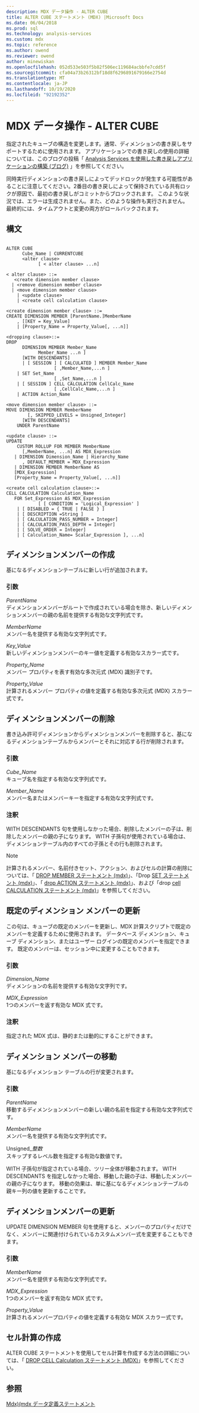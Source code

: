 ```yaml
---
description: MDX データ操作 - ALTER CUBE
title: ALTER CUBE ステートメント (MDX) |Microsoft Docs
ms.date: 06/04/2018
ms.prod: sql
ms.technology: analysis-services
ms.custom: mdx
ms.topic: reference
ms.author: owend
ms.reviewer: owend
author: minewiskan
ms.openlocfilehash: 052d533e503f5b82f506ec119684acbbfe7cdd5f
ms.sourcegitcommit: cfa04a73b26312bf18d8f6296891679166e2754d
ms.translationtype: MT
ms.contentlocale: ja-JP
ms.lasthandoff: 10/19/2020
ms.locfileid: "92192352"
---
```

# <a name="mdx-data-definition---alter-cube"></a>MDX データ操作 - ALTER CUBE


  指定されたキューブの構造を変更します。通常、ディメンションの書き戻しをサポートするために使用されます。 アプリケーションでの書き戻しの使用の詳細については、このブログの投稿「 [Analysis Services を使用した書き戻しアプリケーションの構築 (ブログ)](/archive/blogs/data_otaku/building-a-writeback-application-with-analysis-services) 」を参照してください。  
  
 同時実行ディメンションの書き戻しによってデッドロックが発生する可能性があることに注意してください。2番目の書き戻しによって保持されている共有ロックが原因で、最初の書き戻しがコミットからブロックされます。 このような状況では、エラーは生成されません。また、どのような操作も実行されません。 最終的には、タイムアウトと変更の両方がロールバックされます。  
  
## <a name="syntax"></a>構文  
  
```  
  
ALTER CUBE  
      Cube_Name | CURRENTCUBE  
      <alter clause>   
            [ < alter clause> ...n]  
  
< alter clause> ::=   
   <create dimension member clause>   
  | <remove dimension member clause>  
  | <move dimension member clause>   
    | <update clause>   
    | <create cell calculation clause>  
  
<create dimension member clause> ::=  
CREATE DIMENSION MEMBER [ParentName.]MemberName  
    , [[KEY = Key_Value]   
    | [Property_Name = Property_Value[, ...n]]  
  
<dropping clause>::=  
DROP   
      DIMENSION MEMBER Member_Name   
            Member_Name ...n ]   
      [WITH DESCENDANTS]  
      | [ SESSION ] [ CALCULATED ] MEMBER Member_Name   
                  [ ,Member_Name,...n ]   
    | SET Set_Name  
                  [ ,Set_Name,...n ]   
    | [ SESSION ] CELL CALCULATION CellCalc_Name  
                  [ ,CellCalc_Name,...n ]   
    | ACTION Action_Name  
  
<move dimension member clause> ::=  
MOVE DIMENSION MEMBER MemberName  
        [, SKIPPED_LEVELS = Unsigned_Integer]   
      [WITH DESCENDANTS]  
    UNDER ParentName      
  
<update clause> ::=  
UPDATE   
    CUSTOM ROLLUP FOR MEMBER MemberName  
      [,MemberName, ...n] AS MDX_Expression  
   | DIMENSION Dimension_Name | Hierarchy_Name  
      , DEFAULT_MEMBER = MDX_Expression  
   | DIMENSION MEMBER MemberName AS  
   [MDX_Expression]  
   [Property_Name = Property_Value[, ...n]]  
  
<create cell calculation clause>::=  
CELL CALCULATION Calculation_Name   
   FOR Set_Expression AS MDX_Expression   
            [ [ CONDITION = 'Logical_Expression' ]   
    | [ DISABLED = { TRUE | FALSE } ]   
    | [ DESCRIPTION =String ]   
    | [ CALCULATION_PASS_NUMBER = Integer]   
    | [ CALCULATION_PASS_DEPTH = Integer]   
    | [ SOLVE_ORDER = Integer]   
    | [ Calculation_Name= Scalar_Expression ], ...n]  
```  
  
## <a name="creating-a-dimension-member"></a>ディメンションメンバーの作成  
 基になるディメンションテーブルに新しい行が追加されます。  
  
### <a name="arguments"></a>引数  
 *ParentName*  
 ディメンションメンバーがルートで作成されている場合を除き、新しいディメンションメンバーの親の名前を提供する有効な文字列式です。  
  
 *MemberName*  
 メンバー名を提供する有効な文字列式です。  
  
 *Key_Value*  
 新しいディメンションメンバーのキー値を定義する有効なスカラー式です。  
  
 *Property_Name*  
 メンバー プロパティを表す有効な多次元式 (MDX) 識別子です。  
  
 *Property_Value*  
 計算されるメンバー プロパティの値を定義する有効な多次元式 (MDX) スカラー式です。  
  
## <a name="dropping-a-dimension-member"></a>ディメンションメンバーの削除  
 書き込み許可ディメンションからディメンションメンバーを削除すると、基になるディメンションテーブルからメンバーとそれに対応する行が削除されます。  
  
### <a name="arguments"></a>引数  
 *Cube_Name*  
 キューブ名を指定する有効な文字列式です。  
  
 *Member_Name*  
 メンバー名またはメンバーキーを指定する有効な文字列式です。  
  
### <a name="remarks"></a>注釈  
 WITH DESCENDANTS 句を使用しなかった場合、削除したメンバーの子は、削除したメンバーの親の子になります。 WITH 子孫句が使用されている場合は、ディメンションテーブル内のすべての子孫とその行も削除されます。  
  
> [!NOTE]  
>  計算されるメンバー、名前付きセット、アクション、およびセルの計算の削除については、「 [DROP MEMBER ステートメント &#40;mdx&#41;](../mdx/mdx-data-definition-drop-member.md)」、「Drop [SET ステートメント &#40;mdx&#41;](../mdx/mdx-data-definition-drop-set.md)」、「 [drop ACTION ステートメント &#40;mdx&#41;](../mdx/mdx-data-definition-drop-action.md)」、および「drop [cell CALCULATION ステートメント &#40;mdx&#41;](../mdx/mdx-data-definition-drop-cell-calculation.md)」を参照してください。  
  
## <a name="updating-the-default-dimension-member"></a>既定のディメンション メンバーの更新  
 この句は、キューブの既定のメンバーを更新し、MDX 計算スクリプトで既定のメンバーを定義するために使用されます。 データベース ディメンション、キューブ ディメンション、またはユーザー ログインの既定のメンバーを指定できます。 既定のメンバーは、セッション中に変更することもできます。  
  
### <a name="arguments"></a>引数  
 *Dimension_Name*  
 ディメンションの名前を提供する有効な文字列です。  
  
 *MDX_Expression*  
 1つのメンバーを返す有効な MDX 式です。  
  
### <a name="remarks"></a>注釈  
 指定された MDX 式は、静的または動的にすることができます。  
  
## <a name="moving-a-dimension-member"></a>ディメンション メンバーの移動  
 基になるディメンション テーブルの行が変更されます。  
  
### <a name="arguments"></a>引数  
 *ParentName*  
 移動するディメンションメンバーの新しい親の名前を指定する有効な文字列式です。  
  
 *MemberName*  
 メンバー名を提供する有効な文字列式です。  
  
 Unsigned_*整数*  
 スキップするレベル数を指定する有効な数値です。  
  
 WITH 子孫句が指定されている場合、ツリー全体が移動されます。 WITH DESCENDANTS を指定しなかった場合、移動した親の子は、移動したメンバーの親の子になります。 移動の効果は、単に基になるディメンションテーブルの親キー列の値を更新することです。  
  
## <a name="updating-a-dimension-member"></a>ディメンションメンバーの更新  
 UPDATE DIMENSION MEMBER 句を使用すると、メンバーのプロパティだけでなく、メンバーに関連付けられているカスタムメンバー式を変更することもできます。  
  
### <a name="arguments"></a>引数  
 *MemberName*  
 メンバー名を提供する有効な文字列式です。  
  
 *MDX_Expression*  
 1つのメンバーを返す有効な MDX 式です。  
  
 *Property_Value*  
 計算されるメンバープロパティの値を定義する有効な MDX スカラー式です。  
  
## <a name="creating-a-cell-calculation"></a>セル計算の作成  
 ALTER CUBE ステートメントを使用してセル計算を作成する方法の詳細については、「 [DROP CELL Calculation ステートメント &#40;MDX&#41;](../mdx/mdx-data-definition-drop-cell-calculation.md)」を参照してください。  
  
## <a name="see-also"></a>参照  
 [Mdx&#41;&#40;mdx データ定義ステートメント ](../mdx/mdx-data-definition-statements-mdx.md)  
  
